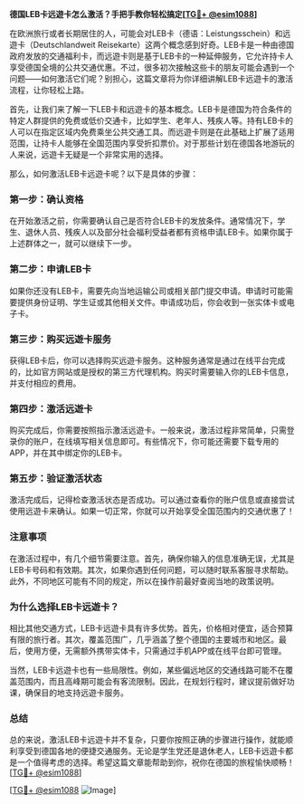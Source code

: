**德国LEB卡远遊卡怎么激活？手把手教你轻松搞定[[TG💪+ @esim1088](https://t.me/s/esim1088)]**

在欧洲旅行或者长期居住的人，可能会对LEB卡（德语：Leistungsschein）和远遊卡（Deutschlandweit Reisekarte）这两个概念感到好奇。LEB卡是一种由德国政府发放的交通福利卡，而远遊卡则是基于LEB卡的一种延伸服务，它允许持卡人享受德国全境的公共交通优惠。不过，很多初次接触这些卡的朋友可能会遇到一个问题——如何激活它们呢？别担心，这篇文章将为你详细讲解LEB卡远遊卡的激活流程，让你轻松上路。

首先，让我们来了解一下LEB卡和远遊卡的基本概念。LEB卡是德国为符合条件的特定人群提供的免费或低价交通卡，比如学生、老年人、残疾人等。持有LEB卡的人可以在指定区域内免费乘坐公共交通工具。而远遊卡则是在此基础上扩展了适用范围，让持卡人能够在全国范围内享受折扣票价。对于那些计划在德国各地游玩的人来说，远遊卡无疑是一个非常实用的选择。

那么，如何激活LEB卡远遊卡呢？以下是具体的步骤：

### **第一步：确认资格**
在开始激活之前，你需要确认自己是否符合LEB卡的发放条件。通常情况下，学生、退休人员、残疾人以及部分社会福利受益者都有资格申请LEB卡。如果你属于上述群体之一，就可以继续下一步。

### **第二步：申请LEB卡**
如果你还没有LEB卡，需要先向当地运输公司或相关部门提交申请。申请时可能需要提供身份证明、学生证或其他相关文件。申请成功后，你会收到一张实体卡或电子卡。

### **第三步：购买远遊卡服务**
获得LEB卡后，你可以选择购买远遊卡服务。这种服务通常是通过在线平台完成的，比如官方网站或是授权的第三方代理机构。购买时需要输入你的LEB卡信息，并支付相应的费用。

### **第四步：激活远遊卡**
购买完成后，你需要按照指示激活远遊卡。一般来说，激活过程非常简单，只需登录你的账户，在线填写相关信息即可。有些情况下，你可能还需要下载专用的APP，并在其中绑定你的LEB卡。

### **第五步：验证激活状态**
激活完成后，记得检查激活状态是否成功。可以通过查看你的账户信息或直接尝试使用远遊卡来确认。如果一切正常，你就可以开始享受全国范围内的交通优惠了！

### **注意事项**
在激活过程中，有几个细节需要注意。首先，确保你输入的信息准确无误，尤其是LEB卡号码和有效期。其次，如果你遇到任何问题，可以随时联系客服寻求帮助。此外，不同地区可能有不同的规定，所以在操作前最好查阅当地的政策说明。

### **为什么选择LEB卡远遊卡？**
相比其他交通方式，LEB卡远遊卡具有许多优势。首先，价格相对便宜，适合预算有限的旅行者。其次，覆盖范围广，几乎涵盖了整个德国的主要城市和地区。最后，使用方便，无需额外携带实体卡，只需通过手机APP或在线平台即可管理。

当然，LEB卡远遊卡也有一些局限性。例如，某些偏远地区的交通线路可能不在覆盖范围内，而且高峰期可能会有客流限制。因此，在规划行程时，建议提前做好功课，确保目的地支持远遊卡服务。

### **总结**
总的来说，激活LEB卡远遊卡并不复杂，只要你按照正确的步骤进行操作，就能顺利享受到德国各地的便捷交通服务。无论是学生党还是退休老人，LEB卡远遊卡都是一个值得考虑的选择。希望这篇文章能帮助到你，祝你在德国的旅程愉快顺畅！[[TG💪+ @esim1088](https://t.me/s/esim1088)]

[[TG💪+ @esim1088](https://t.me/s/esim1088) ![Image](https://i.postimg.cc/4NQfJmqS/Snipaste-2025-05-13-00-14-12.png)]